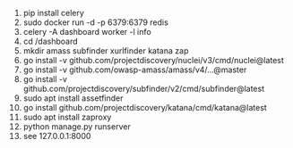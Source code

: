 1) pip install celery
2) sudo docker run -d -p 6379:6379 redis
3)  celery -A dashboard worker -l info
4)  cd /dashboard
5)  mkdir amass subfinder xurlfinder katana zap
6)  go install -v github.com/projectdiscovery/nuclei/v3/cmd/nuclei@latest
7)  go install -v github.com/owasp-amass/amass/v4/...@master
8)  go install -v github.com/projectdiscovery/subfinder/v2/cmd/subfinder@latest
9) sudo apt install assetfinder
10) go install github.com/projectdiscovery/katana/cmd/katana@latest
11) sudo apt install zaproxy
12) python manage.py runserver
13) see 127.0.0.1:8000
